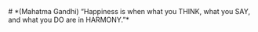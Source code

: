 <link rel="stylesheet" href="/styles.css">
# *(Mahatma Gandhi) “Happiness is when what you THINK, what you SAY, and what you DO are in HARMONY.”*

